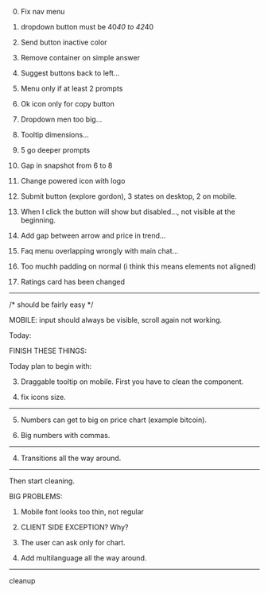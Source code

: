 0. Fix nav menu
2. dropdown button must be 40*40 to 42*40
3. Send button inactive color
6. Remove container on simple answer
4. Suggest buttons back to left...
5. Menu only if at least 2 prompts


7. Ok icon only for copy button
8. Dropdown men too big...
9. Tooltip dimensions...
12. 5 go deeper prompts

13. Gap in snapshot from 6 to 8

21. Change powered icon with logo
23. Submit button (explore gordon), 3 states on desktop, 2 on mobile.
24. When I click the button will show but disabled..., not visible at the beginning.
25. Add gap between arrow and price in trend...

20. Faq menu overlapping wrongly with main chat...
18. Too muchh padding on normal (i think this means elements not aligned)
11. Ratings card has been changed

----


/* should be fairly easy */




MOBILE:
input should always be visible,
scroll again not working.



Today:


FINISH THESE THINGS:

Today plan to begin with:

3. Draggable tooltip on mobile. First you have to clean the component.

4. fix icons size.

---

5. Numbers can get to big on price chart (example bitcoin).

6. Big numbers with commas.

---

4. Transitions all the way around.

---

Then start cleaning.

BIG PROBLEMS:
1. Mobile font looks too thin, not regular
31. CLIENT SIDE EXCEPTION? Why?











32. The user can ask only for chart.
33. Add multilanguage all the way around.



---
cleanup